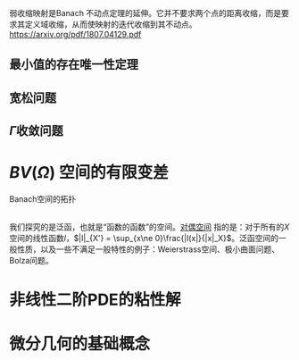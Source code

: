 弱收缩映射是Banach 不动点定理的延伸。它并不要求两个点的距离收缩，而是要求其定义域收缩，从而使映射的迭代收缩到其不动点。https://arxiv.org/pdf/1807.04129.pdf

## 最小值的存在唯一性定理

## 宽松问题

## $\Gamma$收敛问题



# $BV(\Omega)$ 空间的有限变差



Banach空间的拓扑

##  

我们探究的是泛函，也就是“函数的函数”的空间。[对偶空间](https://www.zhihu.com/question/295524771/answer/495735538) 指的是：对于所有的$X$空间的线性函数$l$，$|l|_{X'} = \sup_{x\ne 0}\frac{|l(x|}{|x|_X}$。泛函空间的一般性质，以及一些不满足一般特性的例子：Weierstrass空间、极小曲面问题、Bolza问题。





# 非线性二阶PDE的粘性解

# 微分几何的基础概念

